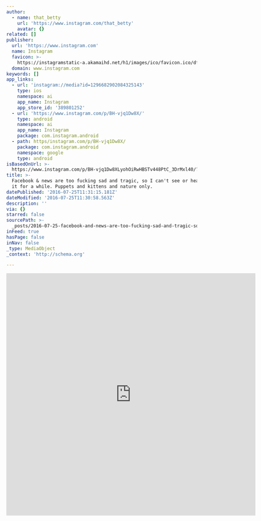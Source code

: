 ```yaml
---
author:
  - name: that_betty
    url: 'https://www.instagram.com/that_betty'
    avatar: {}
related: []
publisher:
  url: 'https://www.instagram.com'
  name: Instagram
  favicon: >-
    https://instagramstatic-a.akamaihd.net/h1/images/ico/favicon.ico/dfa85bb1fd63.ico
  domain: www.instagram.com
keywords: []
app_links:
  - url: 'instagram://media?id=1296682902084325143'
    type: ios
    namespace: ai
    app_name: Instagram
    app_store_id: '389801252'
  - url: 'https://www.instagram.com/p/BH-vjq1Dw8X/'
    type: android
    namespace: ai
    app_name: Instagram
    package: com.instagram.android
  - path: https/instagram.com/p/BH-vjq1Dw8X/
    package: com.instagram.android
    namespace: google
    type: android
isBasedOnUrl: >-
  https://www.instagram.com/p/BH-vjq1Dw8XLyohOiRwHBSTv448PtC_3DrMxl40/?taken-by=that_betty
title: >-
  Facebook & news are too fucking sad and tragic, so I can't see or hear any of
  it for a while. Puppets and kittens and nature only.
datePublished: '2016-07-25T11:31:15.181Z'
dateModified: '2016-07-25T11:30:58.563Z'
description: ''
via: {}
starred: false
sourcePath: >-
  _posts/2016-07-25-facebook-and-news-are-too-fucking-sad-and-tragic-so-i-cant-s.md
inFeed: true
hasPage: false
inNav: false
_type: MediaObject
_context: 'http://schema.org'

---
```

<iframe src="https://cdn.embedly.com/widgets/media.html?src=http%3A%2F%2Fscontent.cdninstagram.com%2Ft50.2886-16%2F13732780_1736065213341552_69441401_n.mp4&amp;src_secure=1&amp;url=https%3A%2F%2Fwww.instagram.com%2Fp%2FBH-vjq1Dw8X%2F&amp;image=https%3A%2F%2Fscontent.cdninstagram.com%2Ft51.2885-15%2Fs640x640%2Fe15%2F13739563_545675188966209_1377402831_n.jpg%3Fig_cache_key%3DMTI5NjY4MjkwMjA4NDMyNTE0Mw%253D%253D.2&amp;key=b7d04c9b404c499eba89ee7072e1c4f7&amp;type=video%2Fmp4&amp;schema=instagram" width="658" height="640" scrolling="no" frameborder="0" allowfullscreen="" style=""></iframe>